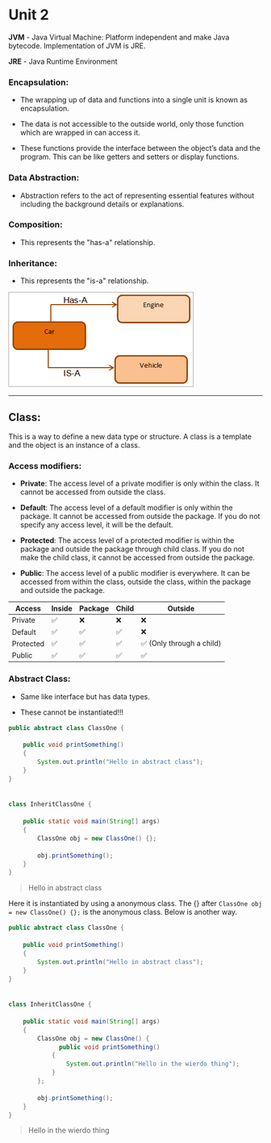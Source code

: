 # **Unit 2**

**JVM** - Java Virtual Machine: Platform independent and make Java bytecode. Implementation of JVM is JRE.

**JRE** - Java Runtime Environment

### Encapsulation:

+ The wrapping up of data and functions into a single unit is known as encapsulation.

+ The data is not accessible to the outside world, only those function which are wrapped in  can access it.

+ These functions provide the interface between the object’s data and the program. This can be like getters and setters or display functions.

### Data Abstraction:

+ Abstraction refers to the act of representing essential features without including the background details or explanations.

### Composition:

+ This represents the "has-a" relationship.

### Inheritance:

+ This represents the "is-a" relationship.

![](../../../\images\2023-05-10-22-50-55-image.png)

---

## Class:

This is a way to define a new data type or structure. A class is a template and the object is an instance of a class.

### Access modifiers:

- **Private**: The access level of a private modifier is only within the class. It cannot be accessed from outside the class.

- **Default**: The access level of a default modifier is only within the package. It cannot be accessed from outside the package. If you do not specify any access level, it will be the default.

- **Protected**: The access level of a protected modifier is within the package and outside the package through child class. If you do not make the child class, it cannot be accessed from outside the package.

- **Public**: The access level of a public modifier is everywhere. It can be accessed from within the class, outside the class, within the package and outside the package.

| Access    | Inside | Package | Child | Outside                  |
| --------- | ------ | ------- | ----- | ------------------------ |
| Private   | ✅      | ❌       | ❌     | ❌                        |
| Default   | ✅      | ✅       | ✅     | ❌                        |
| Protected | ✅      | ✅       | ✅     | ✅ (Only through a child) |
| Public    | ✅      | ✅       | ✅     | ✅                        |

### Abstract Class:

+ Same like interface but has data types.

+ These cannot be instantiated!!!

```java
public abstract class ClassOne {

    public void printSomething()
    {
        System.out.println("Hello in abstract class");
    }
}


class InheritClassOne {

    public static void main(String[] args)
    {
        ClassOne obj = new ClassOne() {};

        obj.printSomething();
    }
}
```

> Hello in abstract class

Here it is instantiated by using a anonymous class.  The {} after `ClassOne obj = new ClassOne() {};` is the anonymous class. Below is another way.

```java
public abstract class ClassOne {

    public void printSomething()
    {
        System.out.println("Hello in abstract class");
    }
}


class InheritClassOne {

    public static void main(String[] args)
    {
        ClassOne obj = new ClassOne() {
              public void printSomething()
            {
                System.out.println("Hello in the wierdo thing");
            }  
        };

        obj.printSomething();
    }
}
```

> Hello in the wierdo thing

